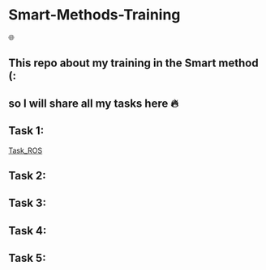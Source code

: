 # Smart-Methods-Training

:globe_with_meridians:

## This repo about my training in the Smart method (:
## so I will share all my tasks here   :fire:  

Task 1:
-------------------------
[Task_ROS](https://github.com/ghada233/Smart-Methods-Training/tree/main/Task1_ROS)


Task 2:
-------------------------

Task 3:
-------------------------

Task 4:
-------------------------

Task 5:
-------------------------

